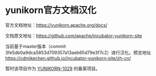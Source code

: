 # yunikorn官方文档汉化

官方文档地址：<https://yunikorn.apache.org/docs/>

文档原文地址：<https://github.com/apache/incubator-yunikorn-site>

当前基于master版本（commit 3fe5db0a9dca5853d709357a13aeb65d79e3f7c2）进行汉化。预览地址 <https://cdmikechen.github.io/incubator-yunikorn-site/zh-cn/>

暂时该项目作为 [YUNIKORN-1029](https://issues.apache.org/jira/browse/YUNIKORN-1029) 的备案项目。

